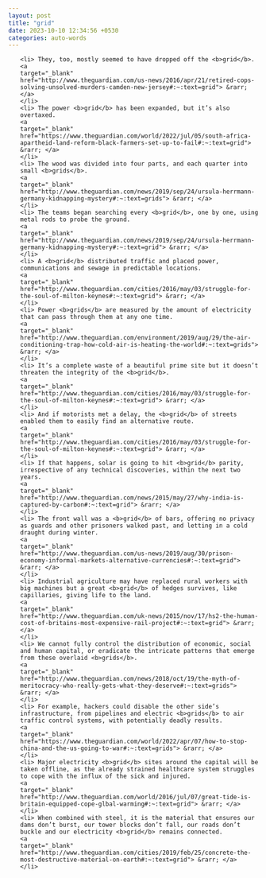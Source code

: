 ```yaml
---
layout: post
title: "grid"
date: 2023-10-10 12:34:56 +0530
categories: auto-words
---
```

<ol>

    <li> They, too, mostly seemed to have dropped off the <b>grid</b>.
    <a 
    target="_blank" 
    href="http://www.theguardian.com/us-news/2016/apr/21/retired-cops-solving-unsolved-murders-camden-new-jersey#:~:text=grid"> &rarr; </a>
    </li>
    <li> The power <b>grid</b> has been expanded, but it’s also overtaxed.
    <a 
    target="_blank" 
    href="https://www.theguardian.com/world/2022/jul/05/south-africa-apartheid-land-reform-black-farmers-set-up-to-fail#:~:text=grid"> &rarr; </a>
    </li>
    <li> The wood was divided into four parts, and each quarter into small <b>grids</b>.
    <a 
    target="_blank" 
    href="http://www.theguardian.com/news/2019/sep/24/ursula-herrmann-germany-kidnapping-mystery#:~:text=grids"> &rarr; </a>
    </li>
    <li> The teams began searching every <b>grid</b>, one by one, using metal rods to probe the ground.
    <a 
    target="_blank" 
    href="http://www.theguardian.com/news/2019/sep/24/ursula-herrmann-germany-kidnapping-mystery#:~:text=grid"> &rarr; </a>
    </li>
    <li> A <b>grid</b> distributed traffic and placed power, communications and sewage in predictable locations.
    <a 
    target="_blank" 
    href="http://www.theguardian.com/cities/2016/may/03/struggle-for-the-soul-of-milton-keynes#:~:text=grid"> &rarr; </a>
    </li>
    <li> Power <b>grids</b> are measured by the amount of electricity that can pass through them at any one time.
    <a 
    target="_blank" 
    href="http://www.theguardian.com/environment/2019/aug/29/the-air-conditioning-trap-how-cold-air-is-heating-the-world#:~:text=grids"> &rarr; </a>
    </li>
    <li> It’s a complete waste of a beautiful prime site but it doesn’t threaten the integrity of the <b>grid</b>.
    <a 
    target="_blank" 
    href="http://www.theguardian.com/cities/2016/may/03/struggle-for-the-soul-of-milton-keynes#:~:text=grid"> &rarr; </a>
    </li>
    <li> And if motorists met a delay, the <b>grid</b> of streets enabled them to easily find an alternative route.
    <a 
    target="_blank" 
    href="http://www.theguardian.com/cities/2016/may/03/struggle-for-the-soul-of-milton-keynes#:~:text=grid"> &rarr; </a>
    </li>
    <li> If that happens, solar is going to hit <b>grid</b> parity, irrespective of any technical discoveries, within the next two years.
    <a 
    target="_blank" 
    href="http://www.theguardian.com/news/2015/may/27/why-india-is-captured-by-carbon#:~:text=grid"> &rarr; </a>
    </li>
    <li> The front wall was a <b>grid</b> of bars, offering no privacy as guards and other prisoners walked past, and letting in a cold draught during winter.
    <a 
    target="_blank" 
    href="http://www.theguardian.com/us-news/2019/aug/30/prison-economy-informal-markets-alternative-currencies#:~:text=grid"> &rarr; </a>
    </li>
    <li> Industrial agriculture may have replaced rural workers with big machines but a great <b>grid</b> of hedges survives, like capillaries, giving life to the land.
    <a 
    target="_blank" 
    href="http://www.theguardian.com/uk-news/2015/nov/17/hs2-the-human-cost-of-britains-most-expensive-rail-project#:~:text=grid"> &rarr; </a>
    </li>
    <li> We cannot fully control the distribution of economic, social and human capital, or eradicate the intricate patterns that emerge from these overlaid <b>grids</b>.
    <a 
    target="_blank" 
    href="http://www.theguardian.com/news/2018/oct/19/the-myth-of-meritocracy-who-really-gets-what-they-deserve#:~:text=grids"> &rarr; </a>
    </li>
    <li> For example, hackers could disable the other side’s infrastructure, from pipelines and electric <b>grids</b> to air traffic control systems, with potentially deadly results.
    <a 
    target="_blank" 
    href="https://www.theguardian.com/world/2022/apr/07/how-to-stop-china-and-the-us-going-to-war#:~:text=grids"> &rarr; </a>
    </li>
    <li> Major electricity <b>grid</b> sites around the capital will be taken offline, as the already strained healthcare system struggles to cope with the influx of the sick and injured.
    <a 
    target="_blank" 
    href="http://www.theguardian.com/world/2016/jul/07/great-tide-is-britain-equipped-cope-glbal-warming#:~:text=grid"> &rarr; </a>
    </li>
    <li> When combined with steel, it is the material that ensures our dams don’t burst, our tower blocks don’t fall, our roads don’t buckle and our electricity <b>grid</b> remains connected.
    <a 
    target="_blank" 
    href="http://www.theguardian.com/cities/2019/feb/25/concrete-the-most-destructive-material-on-earth#:~:text=grid"> &rarr; </a>
    </li>